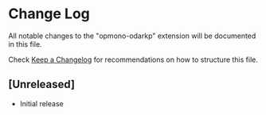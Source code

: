 # Change Log
All notable changes to the "opmono-odarkp" extension will be documented in this file.

Check [Keep a Changelog](http://keepachangelog.com/) for recommendations on how to structure this file.

## [Unreleased]
- Initial release
